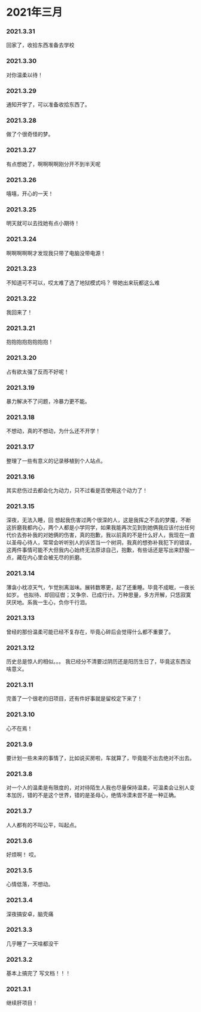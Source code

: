 # 2021年三月

### 2021.3.31
回家了，收拾东西准备去学校
### 2021.3.30 
对你温柔以待！
### 2021.3.29 
通知开学了，可以准备收拾东西了。
### 2021.3.28 
做了个很奇怪的梦。
### 2021.3.27
有点想她了，啊啊啊啊刚分开不到半天呢
### 2021.3.26 
嘻嘻，开心的一天！
### 2021.3.25 
明天就可以去找她有点小期待！
### 2021.3.24 
啊啊啊啊啊才发现我只带了电脑没带电源！
### 2021.3.23 
不知道可不可以，哎太难了选了地狱模式吗？ 带她出来玩都这么难
### 2021.3.22 
我回来了！
### 2021.3.21 
抱抱抱抱抱抱抱抱！
### 2021.3.20 
占有欲太强了反而不好呢！
### 2021.3.19 
暴力解决不了问题，冷暴力更不能。
### 2021.3.18
不想动，真的不想动，为什么还不开学！
### 2021.3.17 
整理了一些有意义的记录移植到个人站点。 
### 2021.3.16
其实悲伤过去都会化为动力，只不过看是否使用这个动力了！
### 2021.3.15
深夜，无法入睡，回
想起我伤害过两个很深的人，这是我挥之不去的梦魇，不断这折磨我都内心，两个人都是小学同学，如果我能再次见到到她俩我应该付出任何代价去弥补我的对她俩的伤害，真的抱歉，我以前真的不是什么好人，我现在一直以圣母心待人，常常会听听别人的诉苦当一个树洞，我真的想弥补我犯下的错误，这两件事情可能不大但我内心始终无法原谅自己，抱歉，有些话还是写出来舒服一点，藏在内心里会被无尽的折磨。
### 2021.3.14
薄衾小枕凉天气，乍觉别离滋味。展转数寒更，起了还重睡。毕竟不成眠，一夜长如岁。
也拟待、却回征辔；又争奈、已成行计。万种思量，多方开解，只恁寂寞厌厌地。系我一生心，负你千行泪。
### 2021.3.13
曾经的那份温柔可能已经不复存在，毕竟心碎后会觉得什么都不重要了。
### 2021.3.12
历史总是惊人的相似。。。
我已经分不清要过阴历还是阳历生日了，毕竟这东西没啥意义。
### 2021.3.11
完善了一个很老的旧项目，还有件好事就是留校定下来了！
### 2021.3.10
心不在焉！
### 2021.3.9
要计划一些未来的事情了，比如说买房啦，车就算了，毕竟能不出去绝对不出去。
### 2021.3.8
对一个人的温柔是有限度的，对对待陌生人我也尽量保持温柔，可温柔会让别人变本加厉，错的不是这个世界，错的是圣母心，绝情冷漠未尝不是一种正确。
### 2021.3.7
人人都有的不叫公平，叫起点。
### 2021.3.6
好烦啊！ 哎。
### 2021.3.5
心情低落，不想动。
### 2021.3.4
深夜搞安卓，脑壳痛
### 2021.3.3
几乎睡了一天啥都没干 
### 2021.3.2
基本上搞完了 写文档！！！
### 2021.3.1
继续肝项目！
